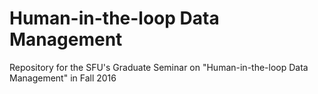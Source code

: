 #  Human-in-the-loop Data Management
Repository for the SFU's Graduate Seminar on "Human-in-the-loop Data Management" in Fall 2016

